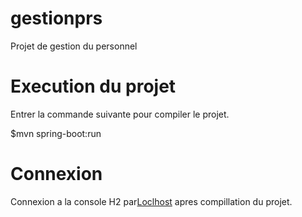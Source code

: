 # gestionprs
Projet de gestion du personnel
# Execution du projet
Entrer la commande suivante pour compiler le projet.

$mvn spring-boot:run

# Connexion
Connexion a la console H2 par[Loclhost](http://localhost:8080/h2-ui) apres compillation du projet.



